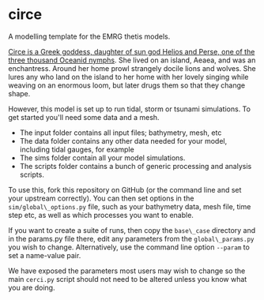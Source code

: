 circe
=======

A modelling template for the EMRG thetis models.

[Circe is a Greek goddess, daughter of sun god Helios and Perse, 
one of the three thousand Oceanid nymphs](https://en.wikipedia.org/wiki/Circe).
She lived on an island, Aeaea, and was an enchantress. Around her home prowl 
strangely docile lions and wolves. She lures any who land on 
the island to her home with her lovely singing while weaving 
on an enormous loom, but later drugs them so that they change shape.

However, this model is set up to run tidal, storm or tsunami
simulations. To get started you'll need some data and a mesh.

 - The input folder contains all input files; bathymetry, mesh, etc
 - The data folder contains any other data needed for your
model, including tidal gauges, for example
 - The sims folder contain all your model simulations.
 - The scripts folder contains a bunch of generic processing
and analysis scripts.

To use this, fork this repository on GitHub (or the command line and set your
upstream correctly). You can then set options in the `sim/global\_options.py`
file, such as your bathymetry data, mesh file, time step etc, as well as which 
processes you want to enable.

If you want to create a suite of runs, then copy the `base\_case`
directory and in the params.py file there, edit any parameters from the `global\_params.py`
you wish to change.
Alternatively, use the command line option `--param` to set a name-value pair. 

We have exposed the parameters most users may wish to change so the main `cerci.py`
script should not need to be altered unless you know what you are doing.
